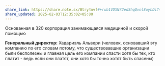 ```yaml
---
share_link: https://share.note.sx/0try4nvf#+rub1VDXN72edShqQvnl8oyhDiT4lvQUMtgt777xu+M
share_updated: 2025-02-03T12:35:02+05:00
---
```

Основанная в 320 корпорация занимающаяся медициной и скорой помощью

**Генеральный директор:** Хадариэль Альвери (человек, основавший эту компанию по его словам потому, что существовавшие организации были бесполезны и главная цель его компании спасти хотя бы тех, кто платит - ведь если они платят, они хотя бы точно хотят быть спасены)